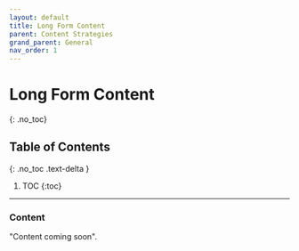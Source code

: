 ```yaml
---
layout: default
title: Long Form Content
parent: Content Strategies
grand_parent: General
nav_order: 1
---
```


# Long Form Content
{: .no_toc}

## Table of Contents
{: .no_toc .text-delta }

1. TOC
{:toc}
---

### Content
"Content coming soon".